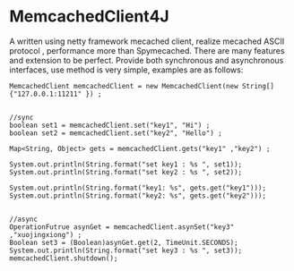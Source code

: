MemcachedClient4J
===========

A written using netty framework mecached client, realize mecached ASCII protocol , performance more than Spymecached. There are many features and extension to be perfect. Provide both synchronous and asynchronous interfaces, use method is very simple, examples are as follows:

	MemcachedClient memcachedClient = new MemcachedClient(new String[]{"127.0.0.1:11211" }) ;
	
	
	//sync 
	boolean set1 = memcachedClient.set("key1", "Hi") ;
	boolean set2 = memcachedClient.set("key2", "Hello") ;
	
	Map<String, Object> gets = memcachedClient.gets("key1" ,"key2") ;
	
	System.out.println(String.format("set key1 : %s ", set1));
	System.out.println(String.format("set key2 : %s ", set2));
	
	System.out.println(String.format("key1: %s", gets.get("key1")));
	System.out.println(String.format("key2: %s", gets.get("key2")));
	
	
	//async
	OperationFutrue asynGet = memcachedClient.asynSet("key3" ,"xuojingxiong") ;
	Boolean set3 = (Boolean)asynGet.get(2, TimeUnit.SECONDS);
	System.out.println(String.format("set key3 : %s ", set3));
	memcachedClient.shutdown();



